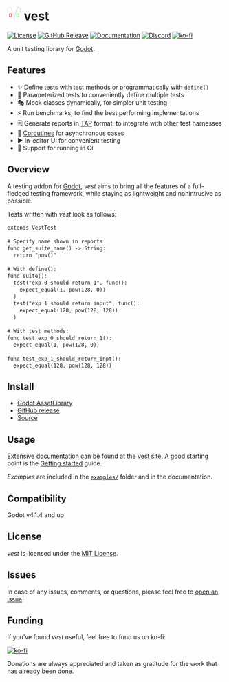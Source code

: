 <!-- ![vest logo](./icon.png) -->

# ![vest logo](./docs/assets/vest-favicon.png) vest

[![License](https://img.shields.io/github/license/foxssake/vest)](https://github.com/foxssake/vest/blob/main/LICENSE)
[![GitHub Release](https://img.shields.io/github/v/release/foxssake/vest)](https://github.com/foxssake/vest/releases)
[![Documentation](https://img.shields.io/badge/Docs-github.io-blue)](https://foxssake.github.io/vest/)
[![Discord](https://img.shields.io/discord/1253434107656933447?logo=discord&label=Discord)](https://discord.gg/xWGh4GskG5)
[![ko-fi](https://img.shields.io/badge/Support%20on-ko--fi-ff5e5b?logo=ko-fi)](https://ko-fi.com/T6T8WZD0W)

A unit testing library for [Godot].

## Features

* ✨ Define tests with test methods or programmatically with `define()`
* 📝 Parameterized tests to conveniently define multiple tests
* 🎭 Mock classes dynamically, for simpler unit testing
* ⚡ Run benchmarks, to find the best performing implementations
* 🗒️ Generate reports in [TAP] format, to integrate with other test harnesses
* 🔁 [Coroutines] for asynchronous cases
* ▶️ In-editor UI for convenient testing
* 🤖 Support for running in CI

## Overview

A testing addon for [Godot], *vest* aims to bring all the features of a
full-fledged testing framework, while staying as lightweight and nonintrusive
as possible.

Tests written with *vest* look as follows:

```gdscript
extends VestTest

# Specify name shown in reports
func get_suite_name() -> String:
  return "pow()"

# With define():
func suite():
  test("exp 0 should return 1", func():
    expect_equal(1, pow(128, 0))
  )
  test("exp 1 should return input", func():
    expect_equal(128, pow(128, 128))
  )

# With test methods:
func test_exp_0_should_return_1():
  expect_equal(1, pow(128, 0))

func test_exp_1_should_return_inpt():
  expect_equal(128, pow(128, 128))
```

## Install

* [Godot AssetLibrary](https://godotengine.org/asset-library/asset/3758)
* [GitHub release](https://github.com/foxssake/vest/releases)
* [Source](https://github.com/foxssake/vest/archive/refs/heads/main.zip)

## Usage

Extensive documentation can be found at the [vest site]. A good starting point
is the [Getting started] guide.

*Examples* are included in the [`examples/`] folder and in the documentation.

## Compatibility

Godot v4.1.4 and up

## License

*vest* is licensed under the [MIT License](LICENSE).

## Issues

In case of any issues, comments, or questions, please feel free to [open an issue]!

## Funding

If you've found *vest* useful, feel free to fund us on ko-fi:

[![ko-fi](https://ko-fi.com/img/githubbutton_sm.svg)](https://ko-fi.com/T6T8WZD0W)

Donations are always appreciated and taken as gratitude for the work that has
already been done.


[Godot]: https://godotengine.org/
[TAP]: https://testanything.org/
[Coroutines]: https://docs.godotengine.org/en/stable/tutorials/scripting/gdscript/gdscript_basics.html#awaiting-signals-or-coroutines
[vest site]: https://foxssake.github.io/vest/latest/
[Getting started]: https://foxssake.github.io/vest/latest/getting-started/installing-vest/
[`examples/`]: https://github.com/foxssake/vest/tree/main/examples
[open an issue]: https://github.com/foxssake/vest/issues
